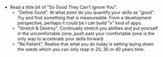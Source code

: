 ---
---

- Read a little bit of "So Good They Can't Ignore You".
  - "Define Good". At what point do you quantify your skills as "good". Try and find something that is measureable. From a development perspective, perhaps it could be I can build "x" kind of apps.
  - "Stretch & Destroy". Continually stretch you abilties and put yourself in the uncomfortable zone, push past your comfortable zone is the only way to accelerate your skills forward.
  - "Be Patient". Realise that what you do today is setting laying down the seeds which you can only reap in 20, 30 or 40 years time.
